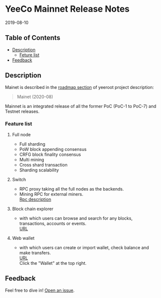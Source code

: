 
# YeeCo Mainnet Release Notes

2019-08-10

## Table of Contents

- [Description](#description)
    - [Feture list](##feature-list)
- [Feedback](#feedback)

## Description

Mainet is described in the [roadmap section](https://github.com/yeeco/yeeroot#roadmap) of yeeroot project description:

> Mainet (2020-08)

Mainnet is an integrated release of all the former PoC (PoC-1 to PoC-7) and Testnet releases. 

### Feature list
1. Full node

   * Full sharding
   * PoW block appending consensus
   * CRFG block finality consensus
   * Multi mining
   * Cross shard transaction
   * Sharding scalability
   
1. Switch

   * RPC proxy taking all the full nodes as the backends.
   * Mining RPC for external miners.  
     [Rpc description](https://github.com/yeeco/wiki/wiki/Switch-RPC-Description#mining_submitJob)
   
1. Block chain explorer
   
   * with which users can browse and search for any blocks, transactions, accounts or events.  
   [URL](https://yeescan.org/)
   
1. Web wallet

   * with which users can create or import wallet, check balance and make transfers.  
   [URL](https://yeescan.org/)  
   Click the "Wallet" at the top right.

## Feedback
Feel free to dive in! [Open an issue](https://github.com/yeeco/yeeroot/issues/new).
